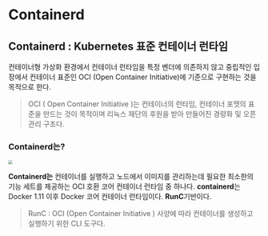 # Containerd



## Containerd : Kubernetes 표준 컨테이너 런타임

  컨테이너형 가상화 환경에서 컨테이너 런타임을 특정 벤더에 의존하지 않고 중립적인 입장에서 컨테이너 표준인 OCI (Open Container Initiative)에 기준으로 구현하는 것을 목적으로 한다. 

>   OCI ( Open Container Initiative )는 컨테이너의 런타임, 컨테이너 포맷의 표준을 만드는 것이 목적이며 리눅스 재단의 후원을 받아 만들어진 경량화 및 오픈 관리 구조다.

### Containerd는?

<img src="https://i1.wp.com/www.opennaru.com/wp-content/uploads/2019/07/docker_containerd.png?fit=947%2C711" style="zoom:50%;" />

  **Containerd는** 컨테이너를 실행하고 노드에서 이미지를 관리하는데 필요한 최소한의 기능 세트를 제공하는 OCI 호환 코어 컨테이너 런타임 중 하나다. **containerd**는 Docker 1.11 이후 Docker 코어 컨테이너 런타임이다. **RunC**기반이다.

> RunC : OCI (Open Container Initiative ) 사양에 따라 컨테이너를 생성하고 실행하기 위한 CLI 도구다.